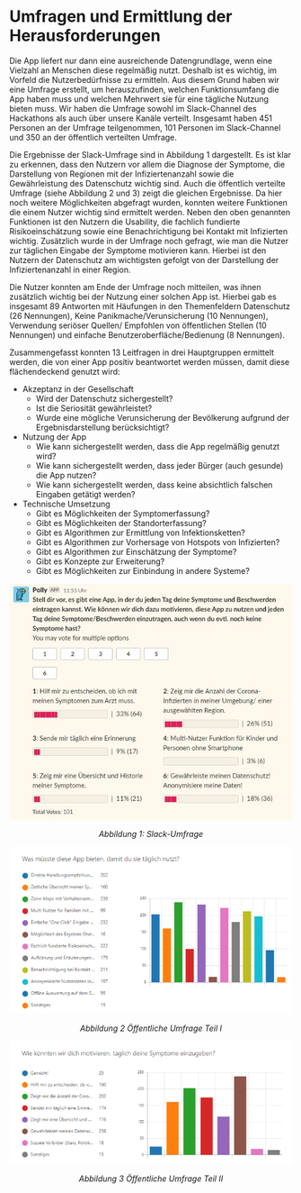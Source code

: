 # Umfragen und Ermittlung der Herausforderungen

Die App liefert nur dann eine ausreichende Datengrundlage, wenn eine Vielzahl an Menschen diese regelmäßig nutzt. Deshalb ist es wichtig, im Vorfeld die Nutzerbedürfnisse zu ermitteln. Aus diesem Grund haben wir eine Umfrage erstellt, um herauszufinden, welchen Funktionsumfang die App haben muss und welchen Mehrwert sie für eine tägliche Nutzung bieten muss. Wir haben die Umfrage sowohl im Slack-Channel des Hackathons als auch über unsere Kanäle verteilt. Insgesamt haben 451 Personen an der Umfrage teilgenommen, 101 Personen im Slack-Channel und 350 an der öffentlich verteilten Umfrage.

Die Ergebnisse der Slack-Umfrage sind in Abbildung 1 dargestellt. Es ist klar zu erkennen, dass den Nutzern vor allem die Diagnose der Symptome, die Darstellung von Regionen mit der Infiziertenanzahl sowie die Gewährleistung des Datenschutz wichtig sind. Auch die öffentlich verteilte Umfrage (siehe Abbildung 2 und 3) zeigt die gleichen Ergebnisse. Da hier noch weitere Möglichkeiten abgefragt wurden, konnten weitere Funktionen die einem Nutzer wichtig sind ermittelt werden. Neben den oben genannten Funktionen ist den Nutzern die Usability, die fachlich fundierte Risikoeinschätzung sowie eine Benachrichtigung bei Kontakt mit Infizierten wichtig. Zusätzlich wurde in der Umfrage noch gefragt, wie man die Nutzer zur täglichen Eingabe der Symptome motivieren kann. Hierbei ist den Nutzern der Datenschutz am wichtigsten gefolgt von der Darstellung der Infiziertenanzahl in einer Region. 

Die Nutzer konnten am Ende der Umfrage noch mitteilen, was ihnen zusätzlich wichtig bei der Nutzung einer solchen App ist. Hierbei gab es insgesamt 89 Antworten mit Häufungen in den Themenfeldern Datenschutz (26 Nennungen), Keine Panikmache/Verunsicherung (10 Nennungen), Verwendung seriöser Quellen/ Empfohlen von öffentlichen Stellen (10 Nennungen) und einfache Benutzeroberfläche/Bedienung (8 Nennungen).

Zusammengefasst konnten 13 Leitfragen in drei Hauptgruppen ermittelt werden, die von einer App positiv beantwortet werden müssen, damit diese flächendeckend genutzt wird:

- Akzeptanz in der Gesellschaft
	- Wird der Datenschutz sichergestellt?
	- Ist die Seriosität gewährleistet?
	- Wurde eine mögliche Verunsicherung der Bevölkerung aufgrund der Ergebnisdarstellung berücksichtigt?
- Nutzung der App
	- Wie kann sichergestellt werden, dass die App regelmäßig genutzt wird?
	- Wie kann sichergestellt werden, dass jeder Bürger (auch gesunde) die App nutzen?
	- Wie kann sichergestellt werden, dass keine absichtlich falschen Eingaben getätigt werden?
- Technische Umsetzung
	- Gibt es Möglichkeiten der Symptomerfassung?
	- Gibt es Möglichkeiten der Standorterfassung?
	- Gibt es Algorithmen zur Ermittlung von Infektionsketten?
	- Gibt es Algorithmen zur Vorhersage von Hotspots von Infizierten?
	- Gibt es Algorithmen zur Einschätzung der Symptome?
	- Gibt es Konzepte zur Erweiterung?
	- Gibt es Möglichkeiten zur Einbindung in andere Systeme?


<p align="center">
<img src="images/Polly.JPG">
</p>
<p align="center">
<em>Abbildung 1: Slack-Umfrage</em>
</p>

<p align="center">
<img src="images/umfrage_Frage1.PNG">
</p>
<p align="center">
<em>Abbildung 2 Öffentliche Umfrage Teil I</em>
</p>

<p align="center">
<img src="images/umfrage_Frage2.PNG">
</p>
<p align="center">
<em>Abbildung 3 Öffentliche Umfrage Teil II</em>
</p>

